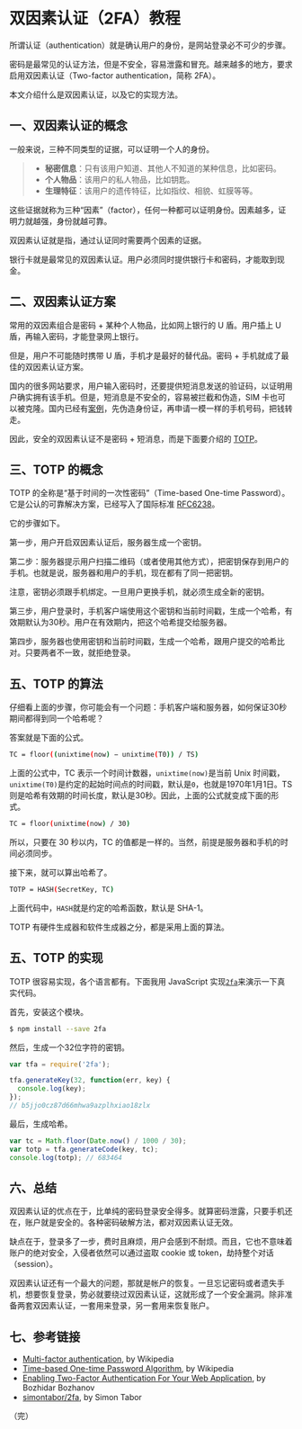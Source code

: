 # 双因素认证（2FA）教程

所谓认证（authentication）就是确认用户的身份，是网站登录必不可少的步骤。

密码是最常见的认证方法，但是不安全，容易泄露和冒充。越来越多的地方，要求启用双因素认证（Two-factor authentication，简称 2FA）。

本文介绍什么是双因素认证，以及它的实现方法。

##  一、双因素认证的概念

一般来说，三种不同类型的证据，可以证明一个人的身份。

> - **秘密信息**：只有该用户知道、其他人不知道的某种信息，比如密码。
> - **个人物品**：该用户的私人物品，比如钥匙。 
> - **生理特征**：该用户的遗传特征，比如指纹、相貌、虹膜等等。

这些证据就称为三种“因素”（factor），任何一种都可以证明身份。因素越多，证明力就越强，身份就越可靠。

双因素认证就是指，通过认证同时需要两个因素的证据。

银行卡就是最常见的双因素认证。用户必须同时提供银行卡和密码，才能取到现金。

## 二、双因素认证方案

常用的双因素组合是密码 + 某种个人物品，比如网上银行的 U 盾。用户插上 U 盾，再输入密码，才能登录网上银行。

但是，用户不可能随时携带 U 盾，手机才是最好的替代品。密码 + 手机就成了最佳的双因素认证方案。

国内的很多网站要求，用户输入密码时，还要提供短消息发送的验证码，以证明用户确实拥有该手机。但是，短消息是不安全的，容易被拦截和伪造，SIM 卡也可以被克隆。国内已经有[案例](http://media.people.com.cn/n/2014/0227/c40606-24477072.html)，先伪造身份证，再申请一模一样的手机号码，把钱转走。

因此，安全的双因素认证不是密码 + 短消息，而是下面要介绍的 [TOTP](https://en.wikipedia.org/wiki/Time-based_One-time_Password_Algorithm)。

## 三、TOTP 的概念

TOTP 的全称是“基于时间的一次性密码”（Time-based One-time Password）。它是公认的可靠解决方案，已经写入了国际标准 [RFC6238](https://tools.ietf.org/html/rfc6238)。

它的步骤如下。

第一步，用户开启双因素认证后，服务器生成一个密钥。

第二步：服务器提示用户扫描二维码（或者使用其他方式），把密钥保存到用户的手机。也就是说，服务器和用户的手机，现在都有了同一把密钥。

注意，密钥必须跟手机绑定。一旦用户更换手机，就必须生成全新的密钥。

第三步，用户登录时，手机客户端使用这个密钥和当前时间戳，生成一个哈希，有效期默认为30秒。用户在有效期内，把这个哈希提交给服务器。

第四步，服务器也使用密钥和当前时间戳，生成一个哈希，跟用户提交的哈希比对。只要两者不一致，就拒绝登录。

## 五、TOTP 的算法

仔细看上面的步骤，你可能会有一个问题：手机客户端和服务器，如何保证30秒期间都得到同一个哈希呢？

答案就是下面的公式。

```bash
TC = floor((unixtime(now) − unixtime(T0)) / TS)
```

上面的公式中，TC 表示一个时间计数器，`unixtime(now)`是当前 Unix 时间戳，`unixtime(T0)`是约定的起始时间点的时间戳，默认是`0`，也就是1970年1月1日。TS 则是哈希有效期的时间长度，默认是30秒。因此，上面的公式就变成下面的形式。

```bash
TC = floor(unixtime(now) / 30)
```

所以，只要在 30 秒以内，TC 的值都是一样的。当然，前提是服务器和手机的时间必须同步。

接下来，就可以算出哈希了。

```bash
TOTP = HASH(SecretKey, TC)
```

上面代码中，`HASH`就是约定的哈希函数，默认是 SHA-1。

TOTP 有硬件生成器和软件生成器之分，都是采用上面的算法。

## 五、TOTP 的实现

TOTP 很容易实现，各个语言都有。下面我用 JavaScript 实现[`2fa`](https://github.com/simontabor/2fa)来演示一下真实代码。

首先，安装这个模块。

```bash
$ npm install --save 2fa
```

然后，生成一个32位字符的密钥。

```javascript
var tfa = require('2fa');

tfa.generateKey(32, function(err, key) {
  console.log(key);
});
// b5jjo0cz87d66mhwa9azplhxiao18zlx
```

最后，生成哈希。

```javascript
var tc = Math.floor(Date.now() / 1000 / 30);
var totp = tfa.generateCode(key, tc);
console.log(totp); // 683464
```

## 六、总结

双因素认证的优点在于，比单纯的密码登录安全得多。就算密码泄露，只要手机还在，账户就是安全的。各种密码破解方法，都对双因素认证无效。

缺点在于，登录多了一步，费时且麻烦，用户会感到不耐烦。而且，它也不意味着账户的绝对安全，入侵者依然可以通过盗取 cookie 或 token，劫持整个对话（session）。

双因素认证还有一个最大的问题，那就是帐户的恢复。一旦忘记密码或者遗失手机，想要恢复登录，势必就要绕过双因素认证，这就形成了一个安全漏洞。除非准备两套双因素认证，一套用来登录，另一套用来恢复账户。

## 七、参考链接

- [Multi-factor authentication](https://en.wikipedia.org/wiki/Multi-factor_authentication), by Wikipedia
- [Time-based One-time Password Algorithm](https://en.wikipedia.org/wiki/Time-based_One-time_Password_Algorithm), by Wikipedia
- [Enabling Two-Factor Authentication For Your Web Application](https://techblog.bozho.net/enabling-two-factor-authentication-web-application/), by Bozhidar Bozhanov
- [simontabor/2fa](https://github.com/simontabor/2fa), by Simon Tabor

（完）   



